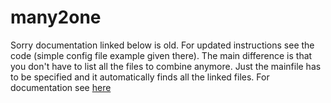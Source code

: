many2one
========
Sorry documentation linked below is old. For updated instructions see the code (simple config file example given there). 
The main difference is that you don't have to list all the files to combine anymore. Just the mainfile has to be specified and it automatically finds all the linked files.
For documentation see [here](http://www.amved.com/milindsweb/Many2One.html)
